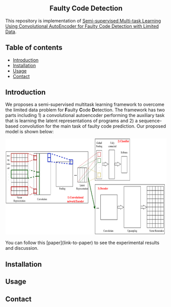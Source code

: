 <h2 align="center">
Faulty Code Detection 
</h2>

This repository is implementation of [Semi-supervised Multi-task Learning Using Convolutional AutoEncoder for Faulty Code Detection with Limited Data]().

<!-- Table of content-->

## Table of contents
* [Introduction](#introduction)
* [Installation](#installation)
* [Usage](#usage)
* [Contact](#contact)


## Introduction
We proposes a semi-supervised multitask learning framework to overcome the limited data problem for **F**aulty **C**ode **D**etection. 
The framework has two parts including 1) a convolutional autoencoder performing the auxiliary task that is learning the latent representations of programs 
and 2) a sequence-based convolution for the main task of faulty code prediction. Our proposed model is shown below:
<p align="center">
<img src="resources/model.png" width="800" height="300" title="Multi-task learning model">
</p>
You can follow this [paper](link-to-paper) to see the experimental results and discussion.

## Installation

## Usage

## Contact
